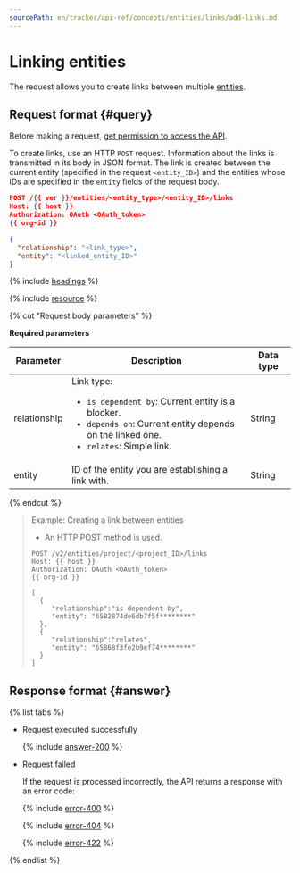 ```yaml
---
sourcePath: en/tracker/api-ref/concepts/entities/links/add-links.md
---
```

# Linking entities

The request allows you to create links between multiple [entities](../about-entities.md).

## Request format {#query}

Before making a request, [get permission to access the API](../../access.md).

To create links, use an HTTP `POST` request. Information about the links is transmitted in its body in JSON format. The link is created between the current entity (specified in the request `<entity_ID>`) and the entities whose IDs are specified in the `entity` fields of the request body.

```json
POST /{{ ver }}/entities/<entity_type>/<entity_ID>/links
Host: {{ host }}
Authorization: OAuth <OAuth_token>
{{ org-id }}

{
  "relationship": "<link_type>",
  "entity": "<linked_entity_ID>"
}
```

{% include [headings](../../../../_includes/tracker/api/headings.md) %}

{% include [resource](../../../../_includes/tracker/api/resource-entity.md) %}

{% cut "Request body parameters" %}

**Required parameters**

| Parameter | Description | Data type |
----- | ----- | -----
| relationship | Link type: <ul><li>`is dependent by`: Current entity is a blocker.</li><li>`depends on`: Current entity depends on the linked one.</li><li>`relates`: Simple link.</li></ul> | String |
| entity | ID of the entity you are establishing a link with. | String |

{% endcut %}

> Example: Creating a link between entities
>
> - An HTTP POST method is used.
>
> ```
> POST /v2/entities/project/<project_ID>/links
> Host: {{ host }}
> Authorization: OAuth <OAuth_token>
> {{ org-id }}
>
> [
>   {
>      "relationship":"is dependent by",
>      "entity": "6582874de6db7f5f********"
>   },
>   {
>      "relationship":"relates",
>      "entity": "65868f3fe2b9ef74********"
>   }
> ]
> ```

## Response format {#answer}

{% list tabs %}

- Request executed successfully

   {% include [answer-200](../../../../_includes/tracker/api/answer-200.md) %}

- Request failed

   If the request is processed incorrectly, the API returns a response with an error code:

   {% include [error-400](../../../../_includes/tracker/api/answer-error-400.md) %}

   {% include [error-404](../../../../_includes/tracker/api/answer-error-404.md) %}

   {% include [error-422](../../../../_includes/tracker/api/answer-error-422.md) %}

{% endlist %}
